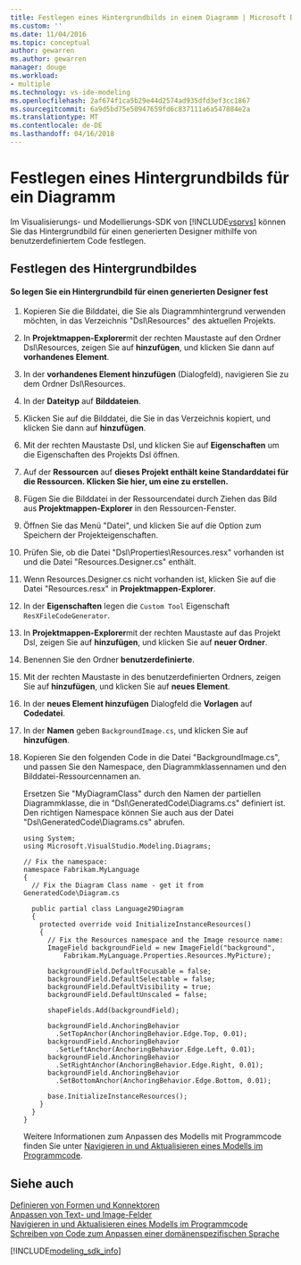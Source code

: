 ```yaml
---
title: Festlegen eines Hintergrundbilds in einem Diagramm | Microsoft Docs
ms.custom: ''
ms.date: 11/04/2016
ms.topic: conceptual
author: gewarren
ms.author: gewarren
manager: douge
ms.workload:
- multiple
ms.technology: vs-ide-modeling
ms.openlocfilehash: 2af674f1ca5b29e44d2574ad935dfd3ef3cc1867
ms.sourcegitcommit: 6a9d5bd75e50947659fd6c837111a6a547884e2a
ms.translationtype: MT
ms.contentlocale: de-DE
ms.lasthandoff: 04/16/2018
---
```

# <a name="setting-a-background-image-on-a-diagram"></a>Festlegen eines Hintergrundbilds für ein Diagramm
Im Visualisierungs- und Modellierungs-SDK von [!INCLUDE[vsprvs](../code-quality/includes/vsprvs_md.md)] können Sie das Hintergrundbild für einen generierten Designer mithilfe von benutzerdefiniertem Code festlegen.  
  
## <a name="setting-the-background-image"></a>Festlegen des Hintergrundbildes  
  
#### <a name="to-set-a-background-image-for-a-generated-designer"></a>So legen Sie ein Hintergrundbild für einen generierten Designer fest  
  
1.  Kopieren Sie die Bilddatei, die Sie als Diagrammhintergrund verwenden möchten, in das Verzeichnis "Dsl\Resources" des aktuellen Projekts.  
  
2.  In **Projektmappen-Explorer**mit der rechten Maustaste auf den Ordner Dsl\Resources, zeigen Sie auf **hinzufügen**, und klicken Sie dann auf **vorhandenes Element**.  
  
3.  In der **vorhandenes Element hinzufügen** (Dialogfeld), navigieren Sie zu dem Ordner Dsl\Resources.  
  
4.  In der **Dateityp** auf **Bilddateien**.  
  
5.  Klicken Sie auf die Bilddatei, die Sie in das Verzeichnis kopiert, und klicken Sie dann auf **hinzufügen**.  
  
6.  Mit der rechten Maustaste Dsl, und klicken Sie auf **Eigenschaften** um die Eigenschaften des Projekts Dsl öffnen.  
  
7.  Auf der **Ressourcen** auf **dieses Projekt enthält keine Standarddatei für die Ressourcen. Klicken Sie hier, um eine zu erstellen.**  
  
8.  Fügen Sie die Bilddatei in der Ressourcendatei durch Ziehen das Bild aus **Projektmappen-Explorer** in den Ressourcen-Fenster.  
  
9. Öffnen Sie das Menü "Datei", und klicken Sie auf die Option zum Speichern der Projekteigenschaften.  
  
10. Prüfen Sie, ob die Datei "Dsl\Properties\Resources.resx" vorhanden ist und die Datei "Resources.Designer.cs" enthält.  
  
11. Wenn Resources.Designer.cs nicht vorhanden ist, klicken Sie auf die Datei "Resources.resx" in **Projektmappen-Explorer**.  
  
12. In der **Eigenschaften** legen die `Custom Tool` Eigenschaft `ResXFileCodeGenerator`.  
  
13. In **Projektmappen-Explorer**mit der rechten Maustaste auf das Projekt Dsl, zeigen Sie auf **hinzufügen**, und klicken Sie auf **neuer Ordner**.  
  
14. Benennen Sie den Ordner **benutzerdefinierte**.  
  
15. Mit der rechten Maustaste in des benutzerdefinierten Ordners, zeigen Sie auf **hinzufügen**, und klicken Sie auf **neues Element**.  
  
16. In der **neues Element hinzufügen** Dialogfeld die **Vorlagen** auf **Codedatei**.  
  
17. In der **Namen** geben `BackgroundImage.cs`, und klicken Sie auf **hinzufügen**.  
  
18. Kopieren Sie den folgenden Code in die Datei "BackgroundImage.cs", und passen Sie den Namespace, den Diagrammklassennamen und den Bilddatei-Ressourcennamen an.  
  
     Ersetzen Sie "MyDiagramClass" durch den Namen der partiellen Diagrammklasse, die in "Dsl\GeneratedCode\Diagrams.cs" definiert ist. Den richtigen Namespace können Sie auch aus der Datei "Dsl\GeneratedCode\Diagrams.cs" abrufen.  
  
    ```  
    using System;  
    using Microsoft.VisualStudio.Modeling.Diagrams;  
  
    // Fix the namespace:  
    namespace Fabrikam.MyLanguage  
    {  
      // Fix the Diagram Class name - get it from GeneratedCode\Diagram.cs  
  
      public partial class Language29Diagram  
      {  
        protected override void InitializeInstanceResources()  
        {  
          // Fix the Resources namespace and the Image resource name:  
          ImageField backgroundField = new ImageField("background",  
              Fabrikam.MyLanguage.Properties.Resources.MyPicture);  
  
          backgroundField.DefaultFocusable = false;  
          backgroundField.DefaultSelectable = false;  
          backgroundField.DefaultVisibility = true;  
          backgroundField.DefaultUnscaled = false;  
  
          shapeFields.Add(backgroundField);  
  
          backgroundField.AnchoringBehavior  
            .SetTopAnchor(AnchoringBehavior.Edge.Top, 0.01);  
          backgroundField.AnchoringBehavior  
            .SetLeftAnchor(AnchoringBehavior.Edge.Left, 0.01);  
          backgroundField.AnchoringBehavior  
            .SetRightAnchor(AnchoringBehavior.Edge.Right, 0.01);  
          backgroundField.AnchoringBehavior  
            .SetBottomAnchor(AnchoringBehavior.Edge.Bottom, 0.01);  
  
          base.InitializeInstanceResources();  
        }  
      }  
    }  
    ```  
  
     Weitere Informationen zum Anpassen des Modells mit Programmcode finden Sie unter [Navigieren in und Aktualisieren eines Modells im Programmcode](../modeling/navigating-and-updating-a-model-in-program-code.md).  
  
## <a name="see-also"></a>Siehe auch  
 [Definieren von Formen und Konnektoren](../modeling/defining-shapes-and-connectors.md)   
 [Anpassen von Text- und Image-Felder](../modeling/customizing-text-and-image-fields.md)   
 [Navigieren in und Aktualisieren eines Modells im Programmcode](../modeling/navigating-and-updating-a-model-in-program-code.md)   
 [Schreiben von Code zum Anpassen einer domänenspezifischen Sprache](../modeling/writing-code-to-customise-a-domain-specific-language.md)
 
[!INCLUDE[modeling_sdk_info](includes/modeling_sdk_info.md)]
